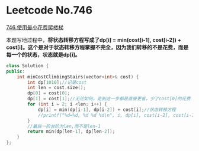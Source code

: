 # Leetcode No.746

[746.使用最小花费爬楼梯](https://leetcode-cn.com/problems/min-cost-climbing-stairs/submissions/)

本题写地过程中，**将状态转移方程写成了dp[i] = min(cost[i-1], cost[i-2]) + cost[i]。**这个是对于状态转移方程掌握不完全，因为我们转移的不是花费，而是每一个的状态，状态就是**dp[i]。**

```c++
class Solution {
public:
    int minCostClimbingStairs(vector<int>& cost) {
        int dp[1010];//记录cost
        int len = cost.size();
        dp[0] = cost[0];
        dp[1] = cost[1];//无论如何，走到这一步都是直接更省，少了cost[0]的花费
        for (int i = 2; i <len; i++) {
            dp[i] = min(dp[i-1], dp[i-2]) + cost[i];//状态转移方程
            //printf("%d=%d, %d %d %d\n", i, dp[i], cost[i-2], cost[i-1], cost[i]);
        }
        //最后一阶台阶为len,而不是len-1
        return min(dp[len-1], dp[len-2]);
    }
};
```

